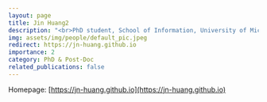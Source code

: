 ```yaml
---
layout: page
title: Jin Huang2
description: "<br>PhD student, School of Information, University of Michigan<br>Sep 2024 -- Present"
img: assets/img/people/default_pic.jpeg
redirect: https://jn-huang.github.io
importance: 2
category: PhD & Post-Doc
related_publications: false
---
```

Homepage: [https://jn-huang.github.io](https://jn-huang.github.io)
